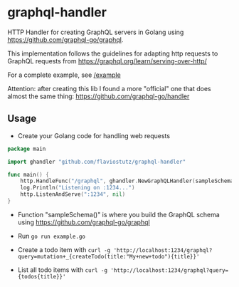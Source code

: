# graphql-handler

HTTP Handler for creating GraphQL servers in Golang using https://github.com/graphql-go/graphql.

This implementation follows the guidelines for adapting http requests to GraphQL requests from https://graphql.org/learn/serving-over-http/

For a complete example, see [/example](/example)

Attention: after creating this lib I found a more "official" one that does almost the same thing: https://github.com/graphql-go/handler

## Usage

* Create your Golang code for handling web requests

```go
package main

import ghandler "github.com/flaviostutz/graphql-handler"

func main() {
    http.HandleFunc("/graphql", ghandler.NewGraphQLHandler(sampleSchema(), true))
    log.Println("Listening on :1234...")
    http.ListenAndServe(":1234", nil)
}
```

* Function "sampleSchema()" is where you build the GraphQL schema using https://github.com/graphql-go/graphql

* Run `go run example.go`

* Create a todo item with `curl -g 'http://localhost:1234/graphql?query=mutation+_{createTodo(title:"My+new+todo"){title}}'`

* List all todo items with `curl -g 'http://localhost:1234/graphql?query={todos{title}}'`

